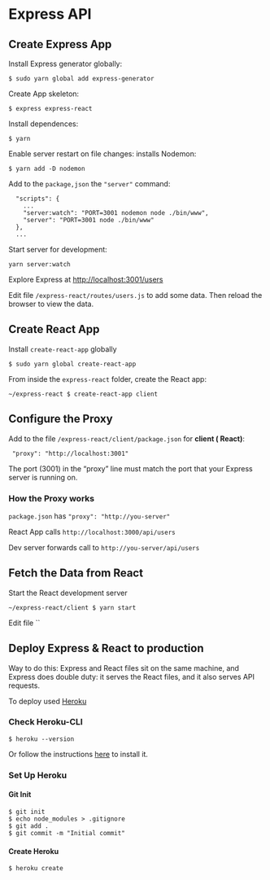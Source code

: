 # Express API

## Create Express App

Install Express generator globally:

`$ sudo yarn global add express-generator`

Create App skeleton:

`$ express express-react`

Install dependences:

`$ yarn`

Enable server restart on file changes: installs Nodemon:

`$ yarn add -D nodemon`

Add to the `package,json` the `"server"` command:
```
  "scripts": {
    ...
    "server:watch": "PORT=3001 nodemon node ./bin/www",
    "server": "PORT=3001 node ./bin/www"
  },
  ...  
```

Start server for development:

`yarn server:watch`

Explore Express at [http://localhost:3001/users]()

Edit file `/express-react/routes/users.js` to add some data. Then reload
 the browser to view the data.

## Create React App

Install `create-react-app` globally

`$ sudo yarn global create-react-app`

From inside the `express-react` folder, create the React app:

`~/express-react $ create-react-app client`

## Configure the Proxy

Add to the file `/express-react/client/package.json` for **client ( React)**:

```
 "proxy": "http://localhost:3001"
 ```
The port (3001) in the “proxy” line must match the port that your Express
server is running on.

### How the Proxy works

`package.json` has `"proxy": "http://you-server"`

React App calls `http://localhost:3000/api/users`

Dev server forwards call to `http://you-server/api/users`

## Fetch the Data from React

Start the React development server

`~/express-react/client $ yarn start`

Edit file ``

## Deploy Express & React to production

Way to do this: Express and React files sit on the same machine, and
Express does double duty: it serves the React files, and it also serves
API requests.

To deploy used [Heroku](https://dashboard.heroku.com/apps)

### Check Heroku-CLI

```
$ heroku --version
```
Or follow the instructions [here](https://devcenter.heroku.com/articles/heroku-cli) to install it.

### Set Up Heroku

#### Git Init

```
$ git init
$ echo node_modules > .gitignore
$ git add .
$ git commit -m "Initial commit"
```

#### Create Heroku

```
$ heroku create
```




